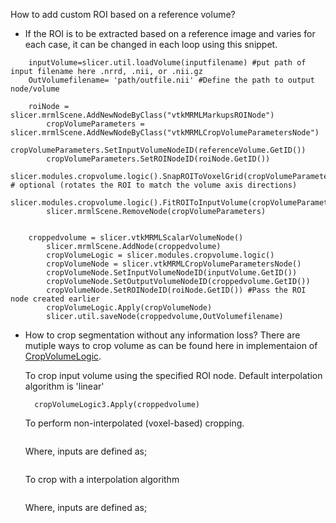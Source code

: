 How to add custom ROI based on a reference volume?
- If the ROI is to be extracted based on a reference image and varies for each case, it can be changed in each loop using this snippet. 

```     referenceVolume=slicer.util.loadVolume(filename)  #put path of reference filename here .nrrd, .nii, or .nii.gz
	inputVolume=slicer.util.loadVolume(inputfilename) #put path of input filename here .nrrd, .nii, or .nii.gz
	OutVolumefilename= 'path/outfile.nii' #Define the path to output node/volume
		
	roiNode = slicer.mrmlScene.AddNewNodeByClass("vtkMRMLMarkupsROINode")
        cropVolumeParameters = slicer.mrmlScene.AddNewNodeByClass("vtkMRMLCropVolumeParametersNode")
        cropVolumeParameters.SetInputVolumeNodeID(referenceVolume.GetID())
        cropVolumeParameters.SetROINodeID(roiNode.GetID())
        slicer.modules.cropvolume.logic().SnapROIToVoxelGrid(cropVolumeParameters)  # optional (rotates the ROI to match the volume axis directions)
        slicer.modules.cropvolume.logic().FitROIToInputVolume(cropVolumeParameters)
        slicer.mrmlScene.RemoveNode(cropVolumeParameters)
		
		
	croppedvolume = slicer.vtkMRMLScalarVolumeNode()
        slicer.mrmlScene.AddNode(croppedvolume)
        cropVolumeLogic = slicer.modules.cropvolume.logic()
        cropVolumeNode = slicer.vtkMRMLCropVolumeParametersNode()
        cropVolumeNode.SetInputVolumeNodeID(inputVolume.GetID())
        cropVolumeNode.SetOutputVolumeNodeID(croppedvolume.GetID())
        cropVolumeNode.SetROINodeID(roiNode.GetID()) #Pass the ROI node created earlier
        cropVolumeLogic.Apply(cropVolumeNode)
        slicer.util.saveNode(croppedvolume,OutVolumefilename)
```
- How to crop segmentation without any information loss?
	There are mutiple ways to crop volume as can be found here in implementaion of [CropVolumeLogic](https://github.com/Slicer/Slicer/blob/main/Modules/Loadable/CropVolume/Logic/vtkSlicerCropVolumeLogic.h).

	To crop input volume using the specified ROI node. Default interpolation algorithm is 'linear'
  ```   cropVolumeNode.SetROINodeID(roiNode.GetID())   
  	cropVolumeLogic3.Apply(croppedvolume) 
  ```
	
  	To perform non-interpolated (voxel-based) cropping.
  ```   cropVolumeLogic3.CropVoxelBased(roiNode, inputVolume, croppedvolume,'false',0.0)
  ```
  	Where, inputs are defined as;
  ```	CropVoxelBased(roi, inputVolume,outputNode,limitToInputExtent=true, fillValue=0.0) 
  ```
  
  	To crop with a interpolation algorithm
  ```   cropVolumeLogic3.CropInterpolated(roiNode, inputVolume, croppedvolume,False,1,1,0) 
  ```
  	Where, inputs are defined as;
  ```   CropInterpolated(roi,inputVolume,outputNode,isotropicResampling=False, spacingScale, interpolationMode,fillValue) 
  ```
	

